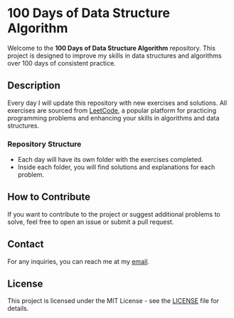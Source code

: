# 100 Days of Data Structure Algorithm  

Welcome to the **100 Days of Data Structure Algorithm** repository. This project is designed to improve my skills in data structures and algorithms over 100 days of consistent practice.  

## Description  

Every day I will update this repository with new exercises and solutions. All exercises are sourced from [LeetCode](https://leetcode.com), a popular platform for practicing programming problems and enhancing your skills in algorithms and data structures.  

### Repository Structure  

- Each day will have its own folder with the exercises completed.  
- Inside each folder, you will find solutions and explanations for each problem.  

## How to Contribute  

If you want to contribute to the project or suggest additional problems to solve, feel free to open an issue or submit a pull request.  

## Contact  

For any inquiries, you can reach me at my [email](mailto:erickjo10x@gmail.com).   

## License  

This project is licensed under the MIT License - see the [LICENSE](LICENSE) file for details.  
